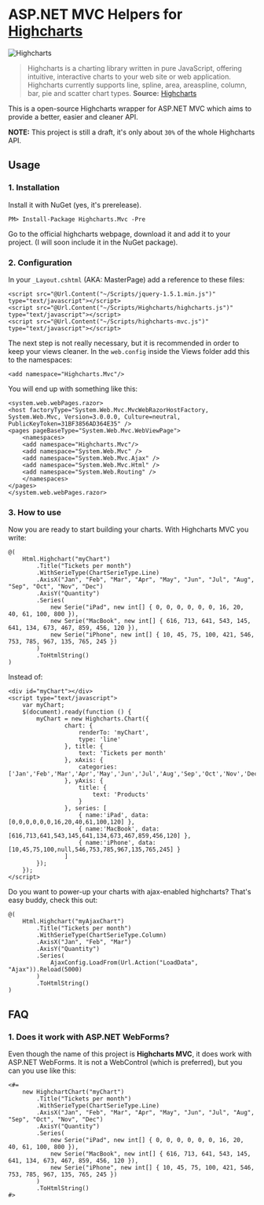 # ASP.NET MVC Helpers for [Highcharts](http://www.highcharts.com/)

![Highcharts](https://github.com/oenning/highcharts-mvc/blob/master/highcharts.png)

> Highcharts is a charting library written in pure JavaScript, offering intuitive, interactive charts to your web site or web application. 
> Highcharts currently supports line, spline, area, areaspline, column, bar, pie and scatter chart types.
> **Source:** [Highcharts](http://www.highcharts.com/)

This is a open-source Highcharts wrapper for ASP.NET MVC which aims to provide a better, easier and cleaner API.

**NOTE:** This project is still a draft, it's only about `30%` of the whole Highcharts API.


## Usage

### 1. Installation

Install it with NuGet (yes, it's prerelease).

`PM> Install-Package Highcharts.Mvc -Pre`

Go to the official highcharts webpage, download it and add it to your project. (I will soon include it in the NuGet package).


### 2. Configuration

In your `_Layout.cshtml` (AKA: MasterPage) add a reference to these files:

```
<script src="@Url.Content("~/Scripts/jquery-1.5.1.min.js")" type="text/javascript"></script>
<script src="@Url.Content("~/Scripts/Highcharts/highcharts.js")" type="text/javascript"></script>
<script src="@Url.Content("~/Scripts/highcharts-mvc.js")" type="text/javascript"></script>
```

The next step is not really necessary, but it is recommended in order to keep your views cleaner.
In the `web.config` inside the Views folder add this to the namespaces:

```
<add namespace="Highcharts.Mvc"/>
```

You will end up with something like this:

```
<system.web.webPages.razor>
<host factoryType="System.Web.Mvc.MvcWebRazorHostFactory, System.Web.Mvc, Version=3.0.0.0, Culture=neutral, PublicKeyToken=31BF3856AD364E35" />
<pages pageBaseType="System.Web.Mvc.WebViewPage">
    <namespaces>
    <add namespace="Highcharts.Mvc"/>
    <add namespace="System.Web.Mvc" />
    <add namespace="System.Web.Mvc.Ajax" />
    <add namespace="System.Web.Mvc.Html" />
    <add namespace="System.Web.Routing" />
    </namespaces>
</pages>
</system.web.webPages.razor>
```

### 3. How to use

Now you are ready to start building your charts.
With Highcharts MVC you write:

```
@(
    Html.Highchart("myChart")
        .Title("Tickets per month")
		.WithSerieType(ChartSerieType.Line)
        .AxisX("Jan", "Feb", "Mar", "Apr", "May", "Jun", "Jul", "Aug", "Sep", "Oct", "Nov", "Dec")
        .AxisY("Quantity")
        .Series(
            new Serie("iPad", new int[] { 0, 0, 0, 0, 0, 0, 16, 20, 40, 61, 100, 800 }),
            new Serie("MacBook", new int[] { 616, 713, 641, 543, 145, 641, 134, 673, 467, 859, 456, 120 }),
            new Serie("iPhone", new int[] { 10, 45, 75, 100, 421, 546, 753, 785, 967, 135, 765, 245 })
        )
        .ToHtmlString()
)
```

Instead of:

```
<div id="myChart"></div>
<script type="text/javascript">
    var myChart;
    $(document).ready(function () {
        myChart = new Highcharts.Chart({
				chart: {
					renderTo: 'myChart',
					type: 'line'
				}, title: {
					text: 'Tickets per month'
				}, xAxis: {
					categories: ['Jan','Feb','Mar','Apr','May','Jun','Jul','Aug','Sep','Oct','Nov','Dec']
				}, yAxis: {
					title: { 
						text: 'Products'
					}
				}, series: [
					{ name:'iPad', data: [0,0,0,0,0,0,16,20,40,61,100,120] },
					{ name:'MacBook', data: [616,713,641,543,145,641,134,673,467,859,456,120] },
					{ name:'iPhone', data: [10,45,75,100,null,546,753,785,967,135,765,245] }
				]
        });
    });
</script>
```

Do you want to power-up your charts with ajax-enabled highcharts? That's easy buddy, check this out:

```
@(
    Html.Highchart("myAjaxChart")
        .Title("Tickets per month")
        .WithSerieType(ChartSerieType.Column)
        .AxisX("Jan", "Feb", "Mar")
        .AxisY("Quantity")
        .Series(
            AjaxConfig.LoadFrom(Url.Action("LoadData", "Ajax")).Reload(5000)
        )
        .ToHtmlString()
)
```

## FAQ

### 1. Does it work with ASP.NET WebForms?

Even though the name of this project is **Highcharts MVC**, it does work with ASP.NET WebForms. It is not a WebControl (which is preferred), but you
can you use like this:

```
<#=
    new HighchartChart("myChart")
        .Title("Tickets per month")
		.WithSerieType(ChartSerieType.Line)
        .AxisX("Jan", "Feb", "Mar", "Apr", "May", "Jun", "Jul", "Aug", "Sep", "Oct", "Nov", "Dec")
        .AxisY("Quantity")
        .Series(
            new Serie("iPad", new int[] { 0, 0, 0, 0, 0, 0, 16, 20, 40, 61, 100, 800 }),
            new Serie("MacBook", new int[] { 616, 713, 641, 543, 145, 641, 134, 673, 467, 859, 456, 120 }),
            new Serie("iPhone", new int[] { 10, 45, 75, 100, 421, 546, 753, 785, 967, 135, 765, 245 })
        )
        .ToHtmlString()
#>
```